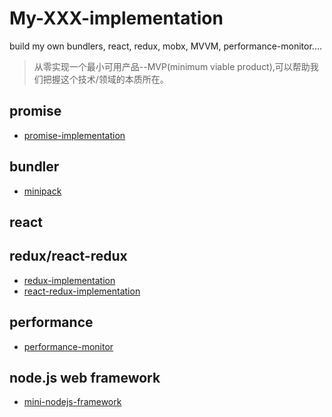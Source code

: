 # My-XXX-implementation
build my own bundlers, react, redux, mobx, MVVM, performance-monitor....

> 从零实现一个最小可用产品--MVP(minimum viable product),可以帮助我们把握这个技术/领域的本质所在。


## promise
- [promise-implementation](https://github.com/liangfung/promise-implementation)

## bundler
- [minipack](https://github.com/liangfung/minipack-implementation)

## react

## redux/react-redux
- [redux-implementation](https://github.com/liangfung/a-redux-implementation/tree/master/redux-implementation)
- [react-redux-implementation](https://github.com/liangfung/a-redux-implementation/tree/master/react-redux-implementation)

## performance
- [performance-monitor](https://github.com/liangfung/performance-monitor)

## node.js web framework
- [mini-nodejs-framework](https://github.com/liangfung/mini-nodejs-framework)
